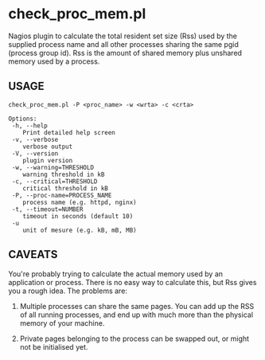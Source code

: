 # check_proc_mem.pl

Nagios plugin to calculate the total resident set size (Rss) used by the supplied process name and all other processes sharing the same pgid (process group id). Rss is the amount of shared memory plus unshared memory used by a process.

## USAGE 
    check_proc_mem.pl -P <proc_name> -w <wrta> -c <crta>

    Options:
     -h, --help
        Print detailed help screen
     -v, --verbose
        verbose output
     -V, --version
        plugin version
     -w, --warning=THRESHOLD
        warning threshold in kB
     -c, --critical=THRESHOLD
        critical threshold in kB
     -P, --proc-name=PROCESS_NAME
        process name (e.g. httpd, nginx)
     -t, --timeout=NUMBER
        timeout in seconds (default 10)
     -u
        unit of mesure (e.g. kB, mB, MB)

## CAVEATS
You're probably trying to calculate the actual memory used by an application or process. There is no easy way to calculate this, but Rss gives you a rough idea. The problems are:

1. Multiple processes can share the same pages. You can add up the RSS of all running processes, and end up with much more than the physical memory of your machine.

2. Private pages belonging to the process can be swapped out, or might not be initialised yet.


